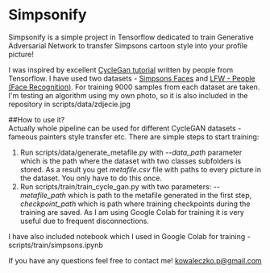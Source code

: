 # Simpsonify
Simpsonify is a simple project in Tensorflow dedicated to train Generative Adversarial Network to transfer Simpsons 
cartoon style into your profile picture!  

I was inspired by excellent [CycleGan tutorial](https://www.tensorflow.org/tutorials/generative/cyclegan)
written by people from Tensorflow. I have used two datasets - [Simpsons Faces](https://www.kaggle.com/kostastokis/simpsons-faces)
and [LFW - People (Face Recognition)](https://www.tensorflow.org/tutorials/generative/cyclegan). For training 9000 samples
from each dataset are taken. I'm testing an algorithm using my own photo, so it is also included in the repository in
scripts/data/zdjecie.jpg

##How to use it?  
Actually whole pipeline can be used for different CycleGAN datasets - fameous painters style transfer etc. 
There are simple steps to start training:
1. Run scripts/data/generate_metafile.py with *--data_path* parameter which is the path where the dataset with two
classes subfolders is stored. As a result you get *metafile.csv* file with paths to every picture in the dataset. You
only have to do this once.
2. Run scripts/train/train_cycle_gan.py with two parameters: *--metafile_path* which is path to the metafile generated
in the first step, *checkpoint_path* which is path where training checkpoints during the training are saved. As I am
using Google Colab for training it is very useful due to frequent disconnections.

I have also included notebook which I used in Google Colab for training - scripts/train/simpsons.ipynb

If you have any questions feel free to contact me! kowaleczko.p@gmail.com
